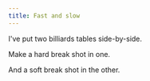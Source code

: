 ```yaml
---
title: Fast and slow
---
```


<script>
    var sim = createSimulation({
        initialize: function(simulation) {
            var p = simulation.parameters;
            p.friction = 0;
            setBoxWidth(simulation, 90);

            var b = simulation.boxBounds;

            var topRect = new Rectangle();
            setLeftTopRightBottom(topRect, b.left, b.top, b.right, b.center[1]);
            var bottomRect = new Rectangle();
            setLeftTopRightBottom(bottomRect, b.left, b.center[1], b.right, b.bottom);

            initBilliards(simulation, topRect);
            initBilliards(simulation, bottomRect);

            setWallsAlongBorder(simulation);
            var middleWall = new Wall(v2(b.left, 0), v2(b.right, 0));
            simulation.walls.push(middleWall);

    		setToolbarAvailableTools(simulation.toolbar, ["impulse"]);
        }
    });
</script>

I've put two billiards tables side-by-side.

Make a hard break shot in one.

And a soft break shot in the other.